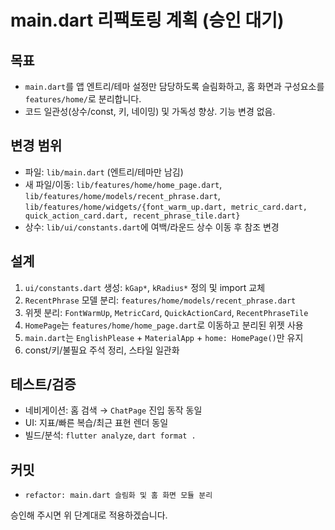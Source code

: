 # main.dart 리팩토링 계획 (승인 대기)

## 목표
- `main.dart`를 앱 엔트리/테마 설정만 담당하도록 슬림화하고, 홈 화면과 구성요소를 `features/home/`로 분리합니다.
- 코드 일관성(상수/const, 키, 네이밍) 및 가독성 향상. 기능 변경 없음.

## 변경 범위
- 파일: `lib/main.dart` (엔트리/테마만 남김)
- 새 파일/이동: `lib/features/home/home_page.dart`, `lib/features/home/models/recent_phrase.dart`,
  `lib/features/home/widgets/{font_warm_up.dart, metric_card.dart, quick_action_card.dart, recent_phrase_tile.dart}`
- 상수: `lib/ui/constants.dart`에 여백/라운드 상수 이동 후 참조 변경

## 설계
1) `ui/constants.dart` 생성: `kGap*`, `kRadius*` 정의 및 import 교체
2) `RecentPhrase` 모델 분리: `features/home/models/recent_phrase.dart`
3) 위젯 분리: `FontWarmUp`, `MetricCard`, `QuickActionCard`, `RecentPhraseTile`
4) `HomePage`는 `features/home/home_page.dart`로 이동하고 분리된 위젯 사용
5) `main.dart`는 `EnglishPlease` + `MaterialApp` + `home: HomePage()`만 유지
6) const/키/불필요 주석 정리, 스타일 일관화

## 테스트/검증
- 네비게이션: 홈 검색 → `ChatPage` 진입 동작 동일
- UI: 지표/빠른 복습/최근 표현 렌더 동일
- 빌드/분석: `flutter analyze`, `dart format .`

## 커밋
- `refactor: main.dart 슬림화 및 홈 화면 모듈 분리`

승인해 주시면 위 단계대로 적용하겠습니다.

